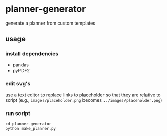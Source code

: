 # planner-generator

generate a planner from custom templates

## usage

### install dependencies

* pandas
* pyPDF2

### edit svg's

use a text editor to replace links to placeholder so that they are relative
to script (e.g., `images/placeholder.png` becomes `../images/placeholder.png`)

### run script

```python
cd planner-generator
python make_planner.py 
```
